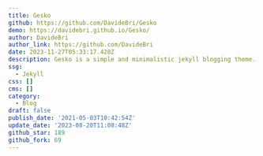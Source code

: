 ```yaml
---
title: Gesko
github: https://github.com/DavideBri/Gesko
demo: https://davidebri.github.io/Gesko/
author: DavideBri
author_link: https://github.com/DavideBri
date: 2023-11-27T05:33:17.428Z
description: Gesko is a simple and minimalistic jekyll blogging theme.
ssg:
  - Jekyll
css: []
cms: []
category:
  - Blog
draft: false
publish_date: '2021-05-03T10:42:54Z'
update_date: '2023-08-20T11:08:48Z'
github_star: 189
github_fork: 69
---
```

